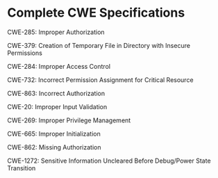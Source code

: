 

# Complete CWE Specifications

CWE-285: Improper Authorization

CWE-379: Creation of Temporary File in Directory with Insecure Permissions

CWE-284: Improper Access Control

CWE-732: Incorrect Permission Assignment for Critical Resource

CWE-863: Incorrect Authorization

CWE-20: Improper Input Validation

CWE-269: Improper Privilege Management

CWE-665: Improper Initialization

CWE-862: Missing Authorization

CWE-1272: Sensitive Information Uncleared Before Debug/Power State Transition